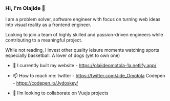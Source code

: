 ### Hi, I'm Olajide 👋

I am a problem solver, software engineer with focus on turning web ideas into visual reality as a frontend engineer.

Looking to join a team of highly skilled and passion-driven engineers while contributing to a meaningful project.

While not reading, I invest other quality leisure moments watching sports especially basketball. A lover of dogs (yet to own one)

- 🔭 I currently built my website - https://olajideomotola-1a.netlify.app/

- 📫 How to reach me: twitter - https://twitter.com/Jide_Omotola
                      Codepen - https://codepen.io/Jydoskey/
                      
- 👯 I’m looking to collaborate on Vuejs projects

<!--
**jydoskey/jydoskey** is a ✨ _special_ ✨ repository because its `README.md` (this file) appears on your GitHub profile.
-->
